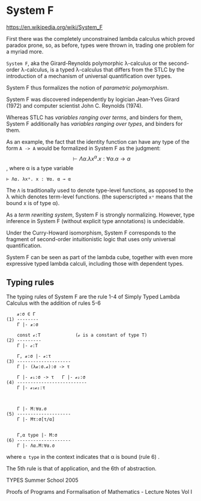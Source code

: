 # System F

https://en.wikipedia.org/wiki/System_F

First there was the completely unconstrained lambda calculus which proved paradox prone, so, as before, types were thrown in, trading one problem for a myriad more.


`System F`, aka the Girard-Reynolds polymorphic λ-calculus or the second-order λ-calculus, is a typed λ-calculus that differs from the STLC by the introduction of a mechanism of universal quantification over types.

System F thus formalizes the notion of *parametric polymorphism*.

System F was discovered independently by logician Jean-Yves Girard (1972) and computer scientist John C. Reynolds (1974).

Whereas STLC has *variables ranging over terms*, and binders for them, System F additionally has *variables ranging over types*, and binders for them.

As an example, the fact that the identity function can have any type of the form `A -> A` would be formalized in System F as the judgment: $$\vdash \Lambda\alpha. \lambda x^\alpha.x: \forall\alpha.\alpha \to \alpha$$, where α is a type variable

`⊢ Λα. λxᵃ. x : ∀α. α → α`

The `Λ` is traditionally used to denote type-level functions, as opposed to the λ which denotes term-level functions. (the superscripted `xᵃ` means that the bound x is of type α).

As a *term rewriting system*, System F is strongly normalizing. However, type inference in System F (without explicit type annotations) is undecidable.

Under the Curry-Howard isomorphism, System F corresponds to the fragment of second-order intuitionistic logic that uses only universal quantification.

System F can be seen as part of the lambda cube, together with even more expressive typed lambda calculi, including those with dependent types.


## Typing rules

The typing rules of System F are the rule 1-4 of Simply Typed Lambda Calculus with the addition of rules 5-6

```
    𝔁:σ ∈ Γ
(1) --------
    Γ |- 𝔁:σ

    𝚌𝚘𝚗𝚜𝚝 𝓬:T             (𝓬 is a constant of type T)
(2) ---------
    Γ |- 𝓬:T

    Γ, 𝔁:σ |- 𝓮:τ
(3) --------------------
    Γ |- (λ𝔁:σ.𝓮):σ -> τ

    Γ |- 𝓮₁:σ -> τ   Γ |- 𝓮₂:σ
(4) --------------------------
    Γ |- 𝓮₁𝓮₂:τ



    Γ |- M:∀α.σ
(5) --------------------
    Γ |- Mτ:σ[τ/α]


    Γ,α type |- M:σ
(6) --------------------
    Γ |- Λα.M:∀α.σ
```

where `α type` in the context indicates that α is bound (rule 6) .

The 5th rule is that of application, and the 6th of abstraction.

TYPES Summer School 2005

Proofs of Programs and Formalisation of Mathematics - Lecture Notes Vol I
